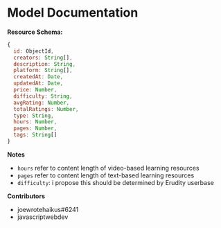 # Model Documentation

**Resource Schema:**
```js
{
  id: ObjectId,
  creators: String[],
  description: String,
  platform: String[],
  createdAt: Date,
  updatedAt: Date,
  price: Number,
  difficulty: String,
  avgRating: Number,
  totalRatings: Number,
  type: String,
  hours: Number,
  pages: Number,
  tags: String[]
}
```

**Notes**
- `hours` refer to content length of video-based learning resources
- `pages` refer to content length of text-based learning resources
- `difficulty`: i propose this should be determined by Erudity userbase

**Contributors**
- joewrotehaikus#6241
- javascriptwebdev
